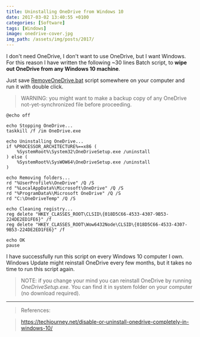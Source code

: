 ```yaml
---
title: Uninstalling OneDrive from Windows 10
date: 2017-03-02 13:40:55 +0100
categories: [Software]
tags: [Windows]
image: onedrive-cover.jpg
img_path: /assets/img/posts/2017/
---
```


I don't need OneDrive, I don't want to use OneDrive, but I want Windows. For this reason I have written the following ~30 lines Batch script, to **wipe out OneDrive from any Windows 10 machine**.

Just save [RemoveOneDrive.bat](//static.fabioiotti.com/blog/windows/RemoveOneDrive.bat) script somewhere on your computer and run it with double click.

> WARNING: you might want to make a backup copy of any OneDrive not-yet-synchronized file before proceeding.

```batch
@echo off

echo Stopping OneDrive...
taskkill /f /im OneDrive.exe

echo Uninstalling OneDrive...
if %PROCESSOR_ARCHITECTURE%==x86 (
    %SystemRoot%\System32\OneDriveSetup.exe /uninstall
) else (
    %SystemRoot%\SysWOW64\OneDriveSetup.exe /uninstall
)

echo Removing folders...
rd "%UserProfile%\OneDrive" /Q /S
rd "%LocalAppData%\Microsoft\OneDrive" /Q /S
rd "%ProgramData%\Microsoft OneDrive" /Q /S
rd "C:\OneDriveTemp" /Q /S

echo Cleaning registry...
reg delete "HKEY_CLASSES_ROOT\CLSID\{018D5C66-4533-4307-9B53-224DE2ED1FE6}" /f
reg delete "HKEY_CLASSES_ROOT\Wow6432Node\CLSID\{018D5C66-4533-4307-9B53-224DE2ED1FE6}" /f

echo OK
pause
```

I have successfully run this script on every Windows 10 computer I own. Windows Update might reinstall OneDrive every few months, but it takes no time to run this script again.

> NOTE: if you change your mind you can reinstall OneDrive by running *OneDriveSetup.exe*. You can find it in system folder on your computer (no download required).

---

> References:

> https://techjourney.net/disable-or-uninstall-onedrive-completely-in-windows-10/
